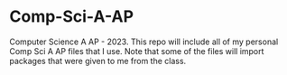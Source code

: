 # Comp-Sci-A-AP
Computer Science A AP - 2023. This repo will include all of my personal Comp Sci A AP files that I use. Note that some of the files will import packages that were given to me from the class.
